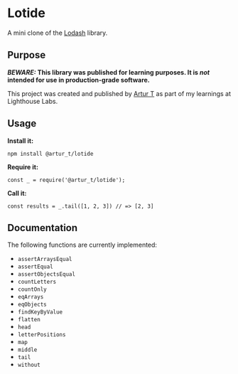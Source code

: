 # Lotide

A mini clone of the [Lodash](https://lodash.com) library.

## Purpose

**_BEWARE:_ This library was published for learning purposes. It is _not_ intended for use in production-grade software.**

This project was created and published by [Artur T](https://github.com/mr-Arturio) as part of my learnings at Lighthouse Labs. 

## Usage

**Install it:**

`npm install @artur_t/lotide`

**Require it:**

`const _ = require('@artur_t/lotide');`

**Call it:**

`const results = _.tail([1, 2, 3]) // => [2, 3]`

## Documentation

The following functions are currently implemented:

* ```assertArraysEqual``` 
* ```assertEqual```
* ```assertObjectsEqual```
* ```countLetters```
* ```countOnly```
* ```eqArrays```
* ```eqObjects```
* ```findKeyByValue```
* ```flatten```
* ```head```
* ```letterPositions```
* ```map```
* ```middle```
* ```tail```
* ```without```